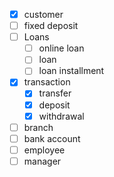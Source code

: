-   [x] customer
-   [ ] fixed deposit
-   [ ] Loans
    -   [ ] online loan
    -   [ ] loan
    -   [ ] loan installment
-   [x] transaction
    -   [x] transfer
    -   [x] deposit
    -   [x] withdrawal
-   [ ] branch
-   [ ] bank account
-   [ ] employee
-   [ ] manager